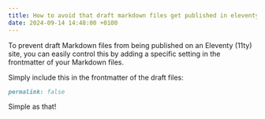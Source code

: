 ```yaml
---
title: How to avoid that draft markdown files get published in eleventy 11ty site
date: 2024-09-14 14:48:00 +0100
---
```






To prevent draft Markdown files from being published on an Eleventy (11ty) site, you can easily control this by adding a specific setting in the frontmatter of your Markdown files.

Simply include this in the frontmatter of the draft files:

```markdown
permalink: false
```

Simple as that!